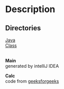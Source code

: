 <h1>Description</h1>

<h2>Directories</h2>
<a href="https://github.com/Suren76/Java/tree/main/homework-1/out/production/homework-1">Java</a><br>
<a href="https://github.com/Suren76/Java/tree/main/homework-1/src">Class</a>
<br><br>

<b>Main</b><br>
generated by intelliJ IDEA 

<b>Calc</b><br>
code from <a href='https://www.geeksforgeeks.org/basic-calculator-program-using-java/'> geeksforgeeks </a>



